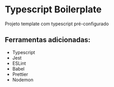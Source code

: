 # Typescript Boilerplate

Projeto template com typescript pré-configurado

## Ferramentas adicionadas: 
- Typescript
- Jest 
- ESLint
- Babel
- Prettier
- Nodemon
